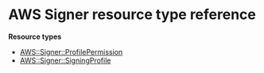 # AWS Signer resource type reference<a name="AWS_Signer"></a>

**Resource types**

- [AWS::Signer::ProfilePermission](aws-resource-signer-profilepermission.md)
- [AWS::Signer::SigningProfile](aws-resource-signer-signingprofile.md)
